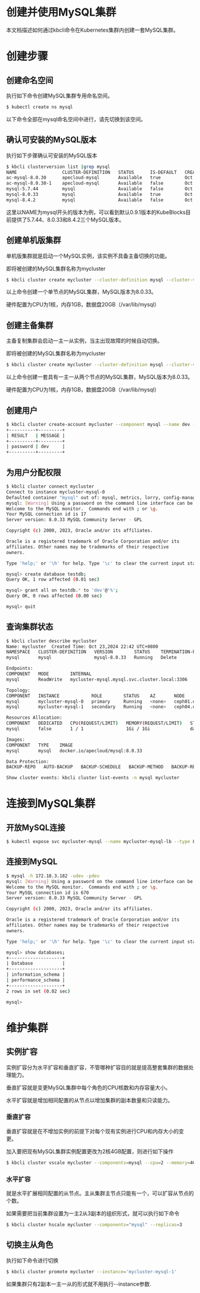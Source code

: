 # 创建并使用MySQL集群

本文档描述如何通过kbcli命令在Kubernetes集群内创建一套MySQL集群。

# 创建步骤

## 创建命名空间

执行如下命令创建MySQL集群专用命名空间。

```bash
$ kubectl create ns mysql
```

以下命令全部在mysql命名空间中进行，请先切换到该空间。

## 确认可安装的MySQL版本

执行如下步骤确认可安装的MySQL版本

```bash
$ kbcli clusterversion list |grep mysql
NAME                 CLUSTER-DEFINITION   STATUS      IS-DEFAULT   CREATED-TIME
ac-mysql-8.0.30      apecloud-mysql       Available   true         Oct 21,2024 18:07 UTC+0800
ac-mysql-8.0.30-1    apecloud-mysql       Available   false        Oct 21,2024 18:07 UTC+0800
mysql-5.7.44         mysql                Available   false        Oct 21,2024 18:07 UTC+0800
mysql-8.0.33         mysql                Available   true         Oct 21,2024 18:07 UTC+0800
mysql-8.4.2          mysql                Available   false        Oct 21,2024 18:07 UTC+0800
```

这里以NAME为mysql开头的版本为例，可以看到默认0.9.1版本的KubeBlocks目前提供了5.7.44、8.0.33和8.4.2三个MySQL版本。

## 创建单机版集群

单机版集群就是启动一个MySQL实例，该实例不具备主备切换的功能。

即将被创建的MySQL集群名称为mycluster

```bash
$ kbcli cluster create mycluster --cluster-definition mysql --cluster-version mysql-8.0.33 --pvc type=mysql,name=data,mode=ReadWriteOnce,size=20Gi --set cpu=1,memory=1Gi,replicas=1
```

以上命令创建一个单节点的MySQL集群，MySQL版本为8.0.33。

硬件配置为CPU为1核，内存1GB，数据盘20GB（/var/lib/mysql）

## 创建主备集群

主备复制集群会启动一主一从实例，当主出现故障的时候自动切换。

即将被创建的MySQL集群名称为mycluster

```bash
$ kbcli cluster create mycluster --cluster-definition mysql --cluster-version mysql-8.0.33 --pvc type=mysql,name=data,mode=ReadWriteOnce,size=20Gi --set cpu=1,memory=1Gi,replicas=2

```

以上命令创建一套具有一主一从两个节点的MySQL集群，MySQL版本为8.0.33。

硬件配置为CPU为1核，内存1GB，数据盘20GB（/var/lib/mysql）

## 创建用户

```bash
$ kbcli cluster create-account mycluster --component mysql --name dev --password dev
+----------+---------+
| RESULT   | MESSAGE |
+----------+---------+
| password | dev     |
+----------+---------+
```

## 为用户分配权限

```bash
$ kbcli cluster connect mycluster
Connect to instance mycluster-mysql-0
Defaulted container "mysql" out of: mysql, metrics, lorry, config-manager, init-data (init), init-syncer (init), init-xtrabackup (init)
mysql: [Warning] Using a password on the command line interface can be insecure.
Welcome to the MySQL monitor.  Commands end with ; or \g.
Your MySQL connection id is 17
Server version: 8.0.33 MySQL Community Server - GPL

Copyright (c) 2000, 2023, Oracle and/or its affiliates.

Oracle is a registered trademark of Oracle Corporation and/or its
affiliates. Other names may be trademarks of their respective
owners.

Type 'help;' or '\h' for help. Type '\c' to clear the current input statement.

mysql> create database testdb;
Query OK, 1 row affected (0.01 sec)

mysql> grant all on testdb.* to 'dev'@'%';
Query OK, 0 rows affected (0.00 sec)

mysql> quit
```

## 查询集群状态

```bash
$ kbcli cluster describe mycluster
Name: mycluster	 Created Time: Oct 23,2024 22:42 UTC+0800
NAMESPACE   CLUSTER-DEFINITION   VERSION        STATUS    TERMINATION-POLICY
mysql       mysql                mysql-8.0.33   Running   Delete

Endpoints:
COMPONENT   MODE        INTERNAL                                       EXTERNAL
mysql       ReadWrite   mycluster-mysql.mysql.svc.cluster.local:3306   <none>

Topology:
COMPONENT   INSTANCE            ROLE        STATUS    AZ       NODE                           CREATED-TIME
mysql       mycluster-mysql-0   primary     Running   <none>   ceph01.dev1.lab/172.18.3.191   Oct 23,2024 22:42 UTC+0800
mysql       mycluster-mysql-1   secondary   Running   <none>   ceph04.dev1.lab/172.18.3.194   Oct 23,2024 22:42 UTC+0800

Resources Allocation:
COMPONENT   DEDICATED   CPU(REQUEST/LIMIT)   MEMORY(REQUEST/LIMIT)   STORAGE-SIZE   STORAGE-CLASS
mysql       false       1 / 1                1Gi / 1Gi               data:20Gi      local-path

Images:
COMPONENT   TYPE    IMAGE
mysql       mysql   docker.io/apecloud/mysql:8.0.33

Data Protection:
BACKUP-REPO   AUTO-BACKUP   BACKUP-SCHEDULE   BACKUP-METHOD   BACKUP-RETENTION   RECOVERABLE-TIME

Show cluster events: kbcli cluster list-events -n mysql mycluster
```

# 连接到MySQL集群


## 开放MySQL连接

```bash
$ kubectl expose svc mycluster-mysql --name mycluster-mysql-lb --type LoadBalancer --port 3306 --target-port 3306
```


## 连接到MySQL

```bash
$ mysql -h 172.18.3.182 -udev -pdev
mysql: [Warning] Using a password on the command line interface can be insecure.
Welcome to the MySQL monitor.  Commands end with ; or \g.
Your MySQL connection id is 670
Server version: 8.0.33 MySQL Community Server - GPL

Copyright (c) 2000, 2023, Oracle and/or its affiliates.

Oracle is a registered trademark of Oracle Corporation and/or its
affiliates. Other names may be trademarks of their respective
owners.

Type 'help;' or '\h' for help. Type '\c' to clear the current input statement.

mysql> show databases;
+--------------------+
| Database           |
+--------------------+
| information_schema |
| performance_schema |
+--------------------+
2 rows in set (0.02 sec)

mysql>
```


# 维护集群

## 实例扩容

实例扩容分为水平扩容和垂直扩容，不管哪种扩容目的就是提高整套集群的数据处理能力。

垂直扩容就是变更MySQL集群中每个角色的CPU核数和内存容量大小。

水平扩容就是增加相同配置的从节点以增加集群的副本数量和只读能力。

### 垂直扩容

垂直扩容就是在不增加实例的前提下对每个现有实例进行CPU和内存大小的变更。

加入要把现有MySQL集群实例配置更改为2核4GB配置，则进行如下操作

```bash
$ kbcli cluster vscale mycluster --components=mysql --cpu=2 --memory=4G 
```

### 水平扩容

就是水平扩展相同配置的从节点。主从集群主节点只能有一个，可以扩容从节点的个数。

如果需要把当前集群设置为一主2从3副本的组织形式，就可以执行如下命令

```bash
$ kbcli cluster hscale mycluster --components="mysql" --replicas=3
```

## 切换主从角色

执行如下命令进行切换

```bash
$ kbcli cluster promote mycluster --instance='mycluster-mysql-1'
```

如果集群只有2副本一主一从的形式就不用执行--instance参数.
